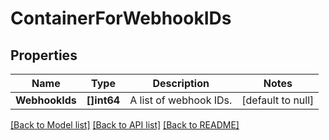 # ContainerForWebhookIDs

## Properties
Name | Type | Description | Notes
------------ | ------------- | ------------- | -------------
**WebhookIds** | **[]int64** | A list of webhook IDs. | [default to null]

[[Back to Model list]](../README.md#documentation-for-models) [[Back to API list]](../README.md#documentation-for-api-endpoints) [[Back to README]](../README.md)

